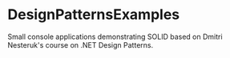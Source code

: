 # DesignPatternsExamples
Small console applications demonstrating SOLID based on Dmitri Nesteruk's course on .NET Design Patterns. 
